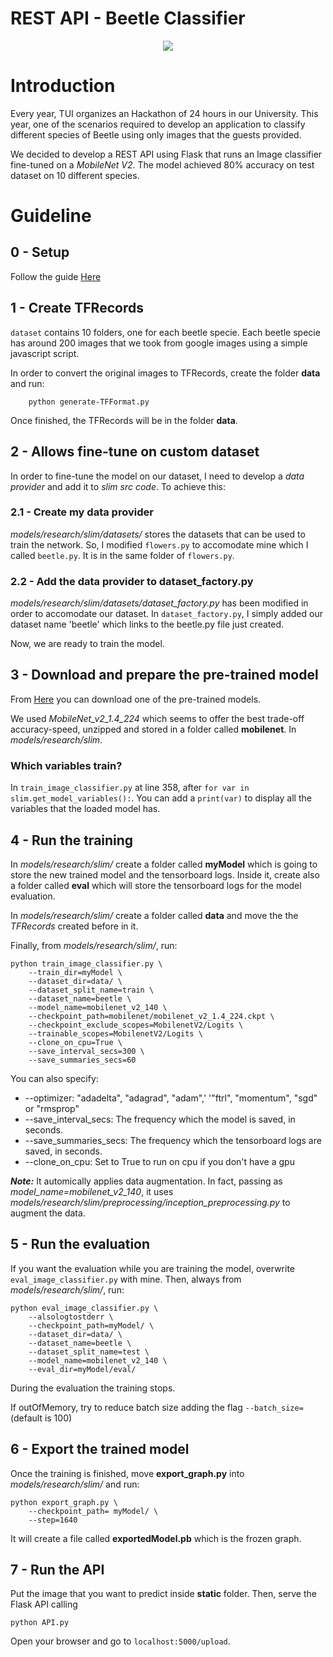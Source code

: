 # REST API - Beetle Classifier 
<p align="center">
  <img width="auto" height="auto" src="https://github.com/R-Stefano/beetleDetection/blob/master/res-img.png">
</p>

# Introduction
Every year, TUI organizes an Hackathon of 24 hours in our University. This year, one of the scenarios required to develop an application to classify different species of Beetle using only images that the guests provided. 

We decided to develop a REST API using Flask that runs an Image classifier fine-tuned on a *MobileNet V2*. The model achieved 80% accuracy on test dataset on 10 different species. 

# Guideline
## 0 - Setup
Follow the guide [Here](https://github.com/tensorflow/models/tree/master/research/slim#Install)

## 1 - Create TFRecords
```dataset``` contains 10 folders, one for each beetle specie. Each beetle specie has around 200 images that we took from google images using a simple javascript script.

In order to convert the original images to TFRecords, create the folder **data** and run:

```
	python generate-TFFormat.py
```

Once finished, the TFRecords will be in the folder **data**.

## 2 - Allows fine-tune on custom dataset
In order to fine-tune the model on our dataset, I need to develop a *data provider* and add it to *slim src code*. To achieve this:

### 2.1 - Create my data provider
*models/research/slim/datasets/* stores the datasets that can be used to train the network. So, I modified ```flowers.py``` to accomodate mine which I called ```beetle.py```. It is in the same folder of ```flowers.py```.

### 2.2 - Add the data provider to dataset_factory.py
*models/research/slim/datasets/dataset_factory.py* has been modified in order to accomodate our dataset.
In ```dataset_factory.py```, I simply added our dataset name 'beetle' which links to the beetle.py file just created.

Now, we are ready to train the model.

## 3 - Download and prepare the pre-trained model
From [Here](https://github.com/tensorflow/models/tree/master/research/slim#Pretrained) you can download one of the pre-trained models.

We used *MobileNet_v2_1.4_224* which seems to offer the best trade-off accuracy-speed, unzipped and stored in a folder called **mobilenet**. In *models/research/slim*.

### Which variables train?
In ```train_image_classifier.py``` at line 358, after ```for var in slim.get_model_variables():```.
You can add a ```print(var)``` to display all the variables that the loaded model has.

## 4 - Run the training 
In *models/research/slim/* create a folder called **myModel** which is going to store the new trained model and the tensorboard logs. Inside it, create also a folder called **eval** which will store the tensorboard logs for the model evaluation.

In *models/research/slim/* create a folder called **data** and move the the *TFRecords* created before in it.

Finally, from *models/research/slim/*, run:
```
python train_image_classifier.py \
    --train_dir=myModel \
    --dataset_dir=data/ \
    --dataset_split_name=train \
    --dataset_name=beetle \
    --model_name=mobilenet_v2_140 \
    --checkpoint_path=mobilenet/mobilenet_v2_1.4_224.ckpt \
    --checkpoint_exclude_scopes=MobilenetV2/Logits \
    --trainable_scopes=MobilenetV2/Logits \
    --clone_on_cpu=True \
    --save_interval_secs=300 \
    --save_summaries_secs=60

```

You can also specify:
* --optimizer: "adadelta", "adagrad", "adam",'
    '"ftrl", "momentum", "sgd" or "rmsprop"
* --save_interval_secs: The frequency which the model is saved, in seconds.
* --save_summaries_secs: The frequency which the tensorboard logs are saved, in seconds.
* --clone_on_cpu: Set to True to run on cpu if you don't have a gpu

***Note:*** It automically applies data augmentation. In fact, passing as *model_name=mobilenet_v2_140*,
it uses *models/research/slim/preprocessing/inception_preprocessing.py* to augment the data.

## 5 - Run the evaluation
If you want the evaluation while you are training the model, overwrite ```eval_image_classifier.py``` with mine. Then, always from *models/research/slim/*, run: 
```
python eval_image_classifier.py \
    --alsologtostderr \
    --checkpoint_path=myModel/ \
    --dataset_dir=data/ \
    --dataset_name=beetle \
    --dataset_split_name=test \
    --model_name=mobilenet_v2_140 \
    --eval_dir=myModel/eval/ 
```

During the evaluation the training stops.

If outOfMemory, try to reduce batch size adding the flag ```--batch_size=``` (default is 100)

## 6 - Export the trained model
Once the training is finished, move **export_graph.py** into *models/research/slim/* and run:
```
python export_graph.py \
    --checkpoint_path= myModel/ \
    --step=1640
```

It will create a file called **exportedModel.pb** which is the frozen graph.

## 7 - Run the API
Put the image that you want to predict inside **static** folder. Then, serve the Flask API calling
```
python API.py
```

Open your browser and go to ```localhost:5000/upload```.

